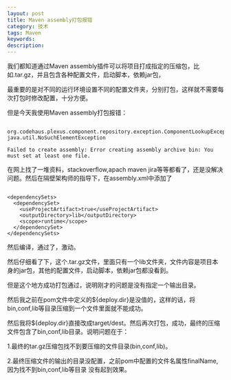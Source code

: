 ```yaml
---
layout: post
title: Maven assembly打包报错
category: 技术
tags: Maven
keywords: 
description: 
---
```



我们都知道通过Maven assembly插件可以将项目打成指定的压缩包，比如.tar.gz，并且包含各种配置文件，启动脚本，依赖jar包，

最重要的是对不同的运行环境设置不同的配置文件夹，分别打包，这样就不需要每次打包时修改配置，十分方便。

但是今天我使用Maven assembly打包报错：

```

org.codehaus.plexus.component.repository.exception.ComponentLookupException: java.util.NoSuchElementException

Failed to create assembly: Error creating assembly archive bin: You must set at least one file.

```

在网上找了一堆资料，stackoverflow,apach maven jira等等都看了，还是没解决问题。然后在隔壁架构师的指导下，在assembly.xml中添加了

```

<dependencySets>
  <dependencySet>
    <useProjectArtifact>true</useProjectArtifact>
    <outputDirectory>lib</outputDirectory>
    <scope>runtime</scope>
  </dependencySet>
</dependencySets>

```

然后编译，通过了，激动。

然后仔细看了下，这个.tar.gz文件，里面只有一个lib文件夹，文件内容是项目本身的jar包，其他的配置文件，启动脚本，依赖jar包都没看到。

但是这个地方成功打包通过，说明刚才的问题是没有指定一个输出目录。

然后我之前在pom文件中定义的${deploy.dir}是没值的，这样的话，将bin,conf,lib等目录压缩到一个文件里面就不能成功。

然后我将${deploy.dir}直接改成target/dest。然后再次打包，成功，最终的压缩文件包含了bin,conf,lib目录。说明问题在于：

1.最终的tar.gz压缩包找不到要压缩的文件目录(bin,conf,lib)。

2.最终压缩文件的输出的目录没配置，之前pom中配置的文件名属性finalName,因为找不到bin,conf,lib等目录 没有起到效果。


